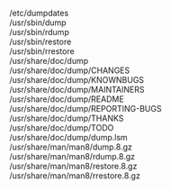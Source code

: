 /etc/dumpdates  
/usr/sbin/dump  
/usr/sbin/rdump  
/usr/sbin/restore  
/usr/sbin/rrestore  
/usr/share/doc/dump  
/usr/share/doc/dump/CHANGES  
/usr/share/doc/dump/KNOWNBUGS  
/usr/share/doc/dump/MAINTAINERS  
/usr/share/doc/dump/README  
/usr/share/doc/dump/REPORTING-BUGS  
/usr/share/doc/dump/THANKS  
/usr/share/doc/dump/TODO  
/usr/share/doc/dump/dump.lsm  
/usr/share/man/man8/dump.8.gz  
/usr/share/man/man8/rdump.8.gz  
/usr/share/man/man8/restore.8.gz  
/usr/share/man/man8/rrestore.8.gz  
